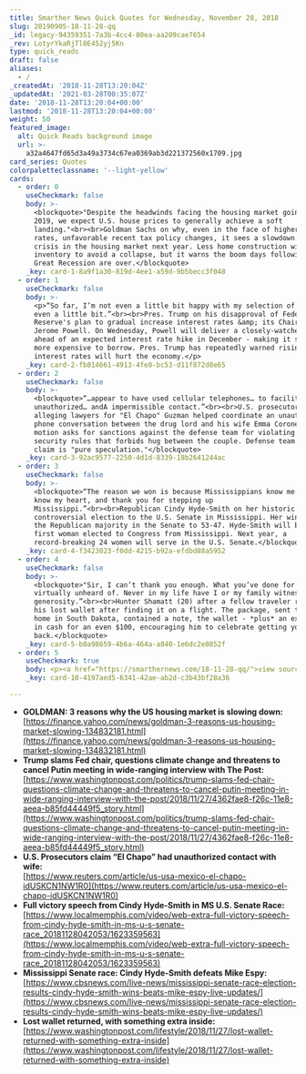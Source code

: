 ```yaml
---
title: Smarther News Quick Quotes for Wednesday, November 28, 2018
slug: 20190905-18-11-28-qq
_id: legacy-94359351-7a3b-4cc4-80ea-aa209cae7654
_rev: LotyrYkaRjTl0E452yj5Kn
type: quick_reads
draft: false
aliases:
  - /
_createdAt: '2018-11-28T13:20:04Z'
_updatedAt: '2021-03-28T00:35:07Z'
date: '2018-11-28T13:20:04+00:00'
lastmod: '2018-11-28T13:20:04+00:00'
weight: 50
featured_image:
  alt: Quick Reads background image
  url: >-
    a32a4647fd65d3a49a3734c67ea0369ab3d221372560x1709.jpg
card_series: Quotes
colorpaletteclassname: '--light-yellow'
cards:
  - order: 0
    useCheckmark: false
    body: >-
      <blockquote>"Despite the headwinds facing the housing market going into
      2019, we expect U.S. house prices to generally achieve a soft
      landing."<br><br>Goldman Sachs on why, even in the face of higher mortgage
      rates, unfavorable recent tax policy changes, it sees a slowdown - not a
      crisis in the housing market next year. Less home construction will limit
      inventory to avoid a collapse, but it warns the boom days following the
      Great Recession are over.</blockquote>
    _key: card-1-8a9f1a30-819d-4ee1-a59d-9b5becc3f048
  - order: 1
    useCheckmark: false
    body: >-
      <p>“So far, I’m not even a little bit happy with my selection of Jay. Not
      even a little bit.”<br><br>Pres. Trump on his disapproval of Federal
      Reserve's plan to gradual increase interest rates &amp; its Chairman
      Jerome Powell. On Wednesday, Powell will deliver a closely-watched speech
      ahead of an expected interest rate hike in December - making it slightly
      more expensive to borrow. Pres. Trump has repeatedly warned rising
      interest rates will hurt the economy.</p>
    _key: card-2-fb814661-4913-4fe0-bc53-d11f872d8e65
  - order: 2
    useCheckmark: false
    body: >-
      <blockquote>“…appear to have used cellular telephones… to facilitate
      unauthorized… andA impermissible contact.”<br><br>U.S. prosecutors
      alleging lawyers for "El Chapo" Guzman helped coordinate an unauthorized
      phone conversation between the drug lord and his wife Emma Coronel. The
      motion asks for sanctions against the defense team for violating strict
      security rules that forbids hug between the couple. Defense team says the
      claim is "pure speculation."</blockquote>
    _key: card-3-92ac9577-2250-4d1d-8339-18b2641244ac
  - order: 3
    useCheckmark: false
    body: >-
      <blockquote>“The reason we won is because Mississippians know me and they
      know my heart, and thank you for stepping up
      Mississippi.”<br><br>Republican Cindy Hyde-Smith on her historic and
      controversial election to the U.S. Senate in Mississippi. Her win brings
      the Republican majority in the Senate to 53-47. Hyde-Smith will be the
      first woman elected to Congress from Mississippi. Next year, a
      record-breaking 24 women will serve in the U.S. Senate.</blockquote>
    _key: card-4-f3423023-f0dd-4215-b92a-efdbd88a5952
  - order: 4
    useCheckmark: false
    body: >-
      <blockquote>"Sir, I can’t thank you enough. What you’ve done for me is
      virtually unheard of. Never in my life have I or my family witnessed such
      generosity.”<br><br>Hunter Shamatt (20) after a fellow traveler returned
      his lost wallet after finding it on a flight. The package, sent to his
      home in South Dakota, contained a note, the wallet - *plus* an extra $40
      in cash for an even $100, encouraging him to celebrate getting your wallet
      back.</blockquote>
    _key: card-5-b0a98659-4b6a-464a-a840-1e6dc2e0852f
  - order: 5
    useCheckmark: true
    body: <p><a href="https://smarthernews.com/18-11-28-qq/">view sources</a></p>
    _key: card-10-4197aed5-6341-42ae-ab2d-c3b43bf28a36

---
```

* **GOLDMAN: 3 reasons why the US housing market is slowing down:**  
[https://finance.yahoo.com/news/goldman-3-reasons-us-housing-market-slowing-134832181.html](https://finance.yahoo.com/news/goldman-3-reasons-us-housing-market-slowing-134832181.html)
* **Trump slams Fed chair, questions climate change and threatens to cancel Putin meeting in wide-ranging interview with The Post:**  
[https://www.washingtonpost.com/politics/trump-slams-fed-chair-questions-climate-change-and-threatens-to-cancel-putin-meeting-in-wide-ranging-interview-with-the-post/2018/11/27/4362fae8-f26c-11e8-aeea-b85fd44449f5_story.html](https://www.washingtonpost.com/politics/trump-slams-fed-chair-questions-climate-change-and-threatens-to-cancel-putin-meeting-in-wide-ranging-interview-with-the-post/2018/11/27/4362fae8-f26c-11e8-aeea-b85fd44449f5_story.html)
* **U.S. Prosecutors claim “El Chapo” had unauthorized contact with wife:**  
[https://www.reuters.com/article/us-usa-mexico-el-chapo-idUSKCN1NW1R0](https://www.reuters.com/article/us-usa-mexico-el-chapo-idUSKCN1NW1R0)
* **Full victory speech from Cindy Hyde-Smith in MS U.S. Senate Race:**  
[https://www.localmemphis.com/video/web-extra-full-victory-speech-from-cindy-hyde-smith-in-ms-u-s-senate-race_20181128042053/1623359563](https://www.localmemphis.com/video/web-extra-full-victory-speech-from-cindy-hyde-smith-in-ms-u-s-senate-race_20181128042053/1623359563)
* **Mississippi Senate race: Cindy Hyde-Smith defeats Mike Espy:**  
[https://www.cbsnews.com/live-news/mississippi-senate-race-election-results-cindy-hyde-smith-wins-beats-mike-espy-live-updates/](https://www.cbsnews.com/live-news/mississippi-senate-race-election-results-cindy-hyde-smith-wins-beats-mike-espy-live-updates/)
* **Lost wallet returned, with something extra inside:**  
[https://www.washingtonpost.com/lifestyle/2018/11/27/lost-wallet-returned-with-something-extra-inside](https://www.washingtonpost.com/lifestyle/2018/11/27/lost-wallet-returned-with-something-extra-inside)